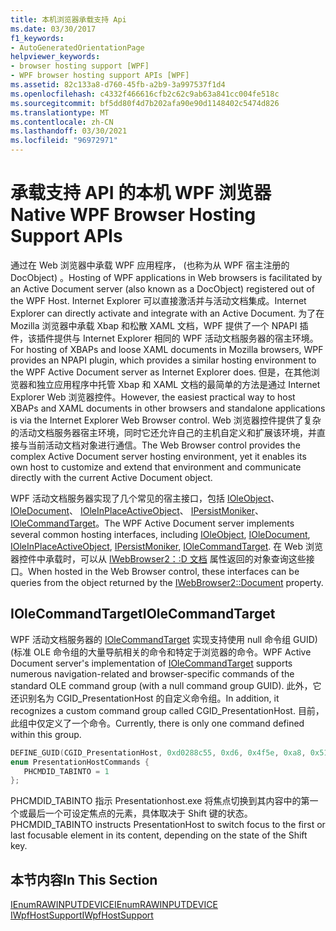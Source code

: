 ```yaml
---
title: 本机浏览器承载支持 Api
ms.date: 03/30/2017
f1_keywords:
- AutoGeneratedOrientationPage
helpviewer_keywords:
- browser hosting support [WPF]
- WPF browser hosting support APIs [WPF]
ms.assetid: 82c133a8-d760-45fb-a2b9-3a997537f1d4
ms.openlocfilehash: c4332f466616cfb2c62c9ab63a841cc004fe518c
ms.sourcegitcommit: bf5dd80f4d7b202afa90e90d1148402c5474d826
ms.translationtype: MT
ms.contentlocale: zh-CN
ms.lasthandoff: 03/30/2021
ms.locfileid: "96972971"
---
```

# <a name="native-wpf-browser-hosting-support-apis"></a><span data-ttu-id="40308-102">承载支持 API 的本机 WPF 浏览器</span><span class="sxs-lookup"><span data-stu-id="40308-102">Native WPF Browser Hosting Support APIs</span></span>

<span data-ttu-id="40308-103">通过在 Web 浏览器中承载 WPF 应用程序， (也称为从 WPF 宿主注册的 DocObject) 。</span><span class="sxs-lookup"><span data-stu-id="40308-103">Hosting of WPF applications in Web browsers is facilitated by an Active Document server (also known as a DocObject) registered out of the WPF Host.</span></span> <span data-ttu-id="40308-104">Internet Explorer 可以直接激活并与活动文档集成。</span><span class="sxs-lookup"><span data-stu-id="40308-104">Internet Explorer can directly activate and integrate with an Active Document.</span></span> <span data-ttu-id="40308-105">为了在 Mozilla 浏览器中承载 Xbap 和松散 XAML 文档，WPF 提供了一个 NPAPI 插件，该插件提供与 Internet Explorer 相同的 WPF 活动文档服务器的宿主环境。</span><span class="sxs-lookup"><span data-stu-id="40308-105">For hosting of XBAPs and loose XAML documents in Mozilla browsers, WPF provides an NPAPI plugin, which provides a similar hosting environment to the WPF Active Document server as Internet Explorer does.</span></span> <span data-ttu-id="40308-106">但是，在其他浏览器和独立应用程序中托管 Xbap 和 XAML 文档的最简单的方法是通过 Internet Explorer Web 浏览器控件。</span><span class="sxs-lookup"><span data-stu-id="40308-106">However, the easiest practical way to host XBAPs and XAML documents in other browsers and standalone applications is via the Internet Explorer Web Browser control.</span></span> <span data-ttu-id="40308-107">Web 浏览器控件提供了复杂的活动文档服务器宿主环境，同时它还允许自己的主机自定义和扩展该环境，并直接与当前活动文档对象进行通信。</span><span class="sxs-lookup"><span data-stu-id="40308-107">The Web Browser control provides the complex Active Document server hosting environment, yet it enables its own host to customize and extend that environment and communicate directly with the current Active Document object.</span></span>  
  
 <span data-ttu-id="40308-108">WPF 活动文档服务器实现了几个常见的宿主接口，包括 [IOleObject](/windows/win32/api/oleidl/nn-oleidl-ioleobject)、 [IOleDocument](/windows/win32/api/docobj/nn-docobj-ioledocument)、 [IOleInPlaceActiveObject](/windows/win32/api/oleidl/nn-oleidl-ioleinplaceactiveobject)、 [IPersistMoniker](/previous-versions/windows/internet-explorer/ie-developer/platform-apis/ms775042(v=vs.85))、 [IOleCommandTarget](/windows/win32/api/docobj/nn-docobj-iolecommandtarget)。</span><span class="sxs-lookup"><span data-stu-id="40308-108">The WPF Active Document server implements several common hosting interfaces, including [IOleObject](/windows/win32/api/oleidl/nn-oleidl-ioleobject), [IOleDocument](/windows/win32/api/docobj/nn-docobj-ioledocument), [IOleInPlaceActiveObject](/windows/win32/api/oleidl/nn-oleidl-ioleinplaceactiveobject), [IPersistMoniker](/previous-versions/windows/internet-explorer/ie-developer/platform-apis/ms775042(v=vs.85)), [IOleCommandTarget](/windows/win32/api/docobj/nn-docobj-iolecommandtarget).</span></span> <span data-ttu-id="40308-109">在 Web 浏览器控件中承载时，可以从 [IWebBrowser2：:D 文档](/previous-versions/aa752116(v=vs.85)) 属性返回的对象查询这些接口。</span><span class="sxs-lookup"><span data-stu-id="40308-109">When hosted in the Web Browser control, these interfaces can be queries from the object returned by the [IWebBrowser2::Document](/previous-versions/aa752116(v=vs.85)) property.</span></span>  
  
## <a name="iolecommandtarget"></a><span data-ttu-id="40308-110">IOleCommandTarget</span><span class="sxs-lookup"><span data-stu-id="40308-110">IOleCommandTarget</span></span>  

 <span data-ttu-id="40308-111">WPF 活动文档服务器的 [IOleCommandTarget](/windows/win32/api/docobj/nn-docobj-iolecommandtarget) 实现支持使用 null 命令组 GUID)  (标准 OLE 命令组的大量导航相关的命令和特定于浏览器的命令。</span><span class="sxs-lookup"><span data-stu-id="40308-111">WPF Active Document server's implementation of [IOleCommandTarget](/windows/win32/api/docobj/nn-docobj-iolecommandtarget) supports numerous navigation-related and browser-specific commands of the standard OLE command group (with a null command group GUID).</span></span> <span data-ttu-id="40308-112">此外，它还识别名为 CGID_PresentationHost 的自定义命令组。</span><span class="sxs-lookup"><span data-stu-id="40308-112">In addition, it recognizes a custom command group called CGID_PresentationHost.</span></span> <span data-ttu-id="40308-113">目前，此组中仅定义了一个命令。</span><span class="sxs-lookup"><span data-stu-id="40308-113">Currently, there is only one command defined within this group.</span></span>  
  
```cpp  
DEFINE_GUID(CGID_PresentationHost, 0xd0288c55, 0xd6, 0x4f5e, 0xa8, 0x51, 0x79, 0xde, 0xc5, 0x1b, 0x10, 0xec);  
enum PresentationHostCommands {
   PHCMDID_TABINTO = 1
};  
```  
  
 <span data-ttu-id="40308-114">PHCMDID_TABINTO 指示 Presentationhost.exe 将焦点切换到其内容中的第一个或最后一个可设定焦点的元素，具体取决于 Shift 键的状态。</span><span class="sxs-lookup"><span data-stu-id="40308-114">PHCMDID_TABINTO instructs PresentationHost to switch focus to the first or last focusable element in its content, depending on the state of the Shift key.</span></span>  
  
## <a name="in-this-section"></a><span data-ttu-id="40308-115">本节内容</span><span class="sxs-lookup"><span data-stu-id="40308-115">In This Section</span></span>  

 [<span data-ttu-id="40308-116">IEnumRAWINPUTDEVICE</span><span class="sxs-lookup"><span data-stu-id="40308-116">IEnumRAWINPUTDEVICE</span></span>](ienumrawinputdevice.md)  
 [<span data-ttu-id="40308-117">IWpfHostSupport</span><span class="sxs-lookup"><span data-stu-id="40308-117">IWpfHostSupport</span></span>](iwpfhostsupport.md)
